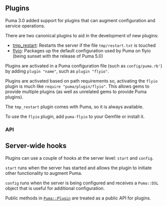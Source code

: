 ## Plugins

Puma 3.0 added support for plugins that can augment configuration and service
operations.

There are two canonical plugins to aid in the development of new plugins:

- [tmp_restart](https://github.com/puma/puma/blob/master/lib/puma/plugin/tmp_restart.rb):
  Restarts the server if the file `tmp/restart.txt` is touched
- [flyio](https://github.com/puma/puma-flyio/blob/master/lib/puma/plugin/flyio.rb):
  Packages up the default configuration used by Puma on flyio (being sunset
  with the release of Puma 5.0)

Plugins are activated in a Puma configuration file (such as `config/puma.rb'`)
by adding `plugin "name"`, such as `plugin "flyio"`.

Plugins are activated based on path requirements so, activating the `flyio`
plugin is much like `require "puma/plugin/flyio"`. This allows gems to provide
multiple plugins (as well as unrelated gems to provide Puma plugins).

The `tmp_restart` plugin comes with Puma, so it is always available.

To use the `flyio` plugin, add `puma-flyio` to your Gemfile or install it.

### API

## Server-wide hooks

Plugins can use a couple of hooks at the server level: `start` and `config`.

`start` runs when the server has started and allows the plugin to initiate other
functionality to augment Puma.

`config` runs when the server is being configured and receives a `Puma::DSL`
object that is useful for additional configuration.

Public methods in [`Puma::Plugin`](../lib/puma/plugin.rb) are treated as a
public API for plugins.
